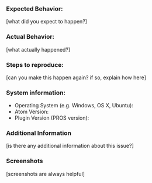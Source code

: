 ### Expected Behavior:

[what did you expect to happen?]

### Actual Behavior:

[what actually happened?]

### Steps to reproduce:

[can you make this happen again? if so, explain how here]

### System information:
- Operating System (e.g. Windows, OS X, Ubuntu):
- Atom Version:
- Plugin Version (PROS version):

### Additional Information

[is there any additional information about this issue?]

### Screenshots

[screenshots are always helpful]
